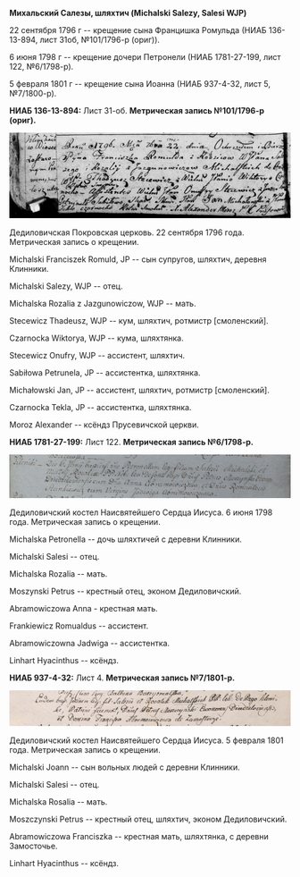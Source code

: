 **Михальский Салезы, шляхтич (Michalski Salezy, Salesi WJP)**

22 сентября 1796 г -- крещение сына Францишка Ромульда (НИАБ 136-13-894,
лист 31об, №101/1796-р (ориг)).

6 июня 1798 г -- крещение дочери Петронели (НИАБ 1781-27-199, лист 122,
№6/1798-р).

5 февраля 1801 г -- крещение сына Иоанна (НИАБ 937-4-32, лист 5,
№7/1800-р).

**НИАБ 136-13-894:** Лист 31-об. **Метрическая запись №101/1796-р
(ориг).**

![](./media/b92c7d93803e28cb2820b31a8908617c69b2fe9c.png)

Дедиловичская Покровская церковь. 22 сентября 1796 года. Метрическая
запись о крещении.

Michalski Franciszek Romuld, JP -- сын супругов, шляхтич, деревня
Клинники.

Michalski Salezy, WJP -- отец.

Michalska Rozalia z Jazgunowiczow, WJP -- мать.

Stecewicz Thadeusz, WJP -- кум, шляхтич, ротмистр \[смоленский\].

Czarnocka Wiktorya, WJP -- кума, шляхтянка.

Stecewicz Onufry, WJP -- ассистент, шляхтич.

Sabiłowa Petrunela, JP -- ассистентка, шляхтянка.

Michałowski Jan, JP -- ассистент, шляхтич, ротмистр \[смоленский\].

Czarnocka Tekla, JP -- ассистентка, шляхтянка.

Moroz Alexander -- ксёндз Прусевичской церкви.

**НИАБ 1781-27-199:** Лист 122. **Метрическая запись №6/1798-р.**

![](./media/aad94e5af9cd87e5a19552b05249ded7791a540c.png)

Дедиловичский костел Наисвятейшего Сердца Иисуса. 6 июня 1798 года.
Метрическая запись о крещении.

Michalska Petronella -- дочь шляхтичей с деревни Клинники.

Michalski Salesi -- отец.

Michalska Rozalia -- мать.

Moszynski Petrus -- крестный отец, эконом Дедиловичский.

Abramowiczowa Anna - крестная мать.

Frankiewicz Romualdus -- ассистент.

Abramowiczowna Jadwiga -- ассистентка.

Linhart Hyacinthus -- ксёндз.

**НИАБ 937-4-32:** Лист 4. **Метрическая запись №7/1801-р.**

![](./media/e7374db80d2c3773d00fb2503d59433290f55705.png)

Дедиловичский костел Наисвятейшего Сердца Иисуса. 5 февраля 1801 года.
Метрическая запись о крещении.

Michalski Joann -- сын вольных людей с деревни Клинники.

Michalski Salesi -- отец.

Michalska Rosalia -- мать.

Moszczynski Petrus -- крестный отец, шляхтич, эконом Дедиловичский.

Abramowiczowa Franciszka -- крестная мать, шляхтянка, с деревни
Замосточье.

Linhart Hyacinthus -- ксёндз.
